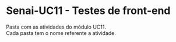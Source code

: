 # Senai-UC11 - Testes de front-end

Pasta com as atividades do módulo UC11. <br>
Cada pasta tem o nome referente a atividade.
